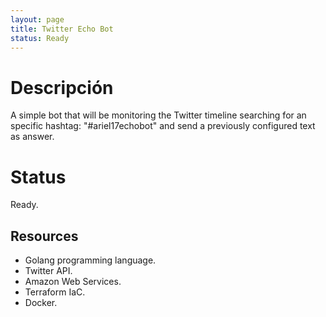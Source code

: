 ```yaml
---
layout: page
title: Twitter Echo Bot
status: Ready
---
```


<div class="github-card" data-github="ariel17/twitter-echo-bot" data-width="400" data-height="" data-theme="default"></div>
<script src="//cdn.jsdelivr.net/github-cards/latest/widget.js"></script>

# Descripción

A simple bot that will be monitoring the Twitter timeline searching for an
specific hashtag: "#ariel17echobot" and send a previously configured text as
answer.

# Status

Ready.

## Resources

* Golang programming language.
* Twitter API.
* Amazon Web Services.
* Terraform IaC.
* Docker.
